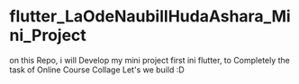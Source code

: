 # flutter_LaOdeNaubillHudaAshara_Mini_Project

on this Repo, i will Develop my mini project first ini flutter, to Completely the task of Online Course Collage
Let's we build :D
